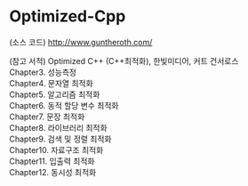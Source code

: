 # Optimized-Cpp

(소스 코드)
http://www.guntheroth.com/

(참고 서적)
Optimized C++ (C++최적화), 한빛미디어, 커트 건서로스  
Chapter3. 성능측정  
Chapter4. 문자열 최적화  
Chapter5. 알고리즘 최적화  
Chapter6. 동적 할당 변수 최적화  
Chapter7. 문장 최적화  
Chapter8. 라이브러리 최적화  
Chapter9. 검색 및 정렬 최적화  
Chapter10. 자료구조 최적화  
Chapter11. 입출력 최적화  
Chapter12. 동시성 최적화  
